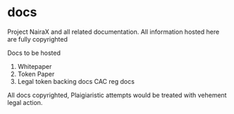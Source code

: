 # docs
Project NairaX and all related documentation. All information hosted here are fully copyrighted 

Docs to be hosted
1) Whitepaper
2) Token Paper
3) Legal token backing docs
CAC reg docs

All docs copyrighted, Plaigiaristic attempts would be treated with vehement legal action. 
